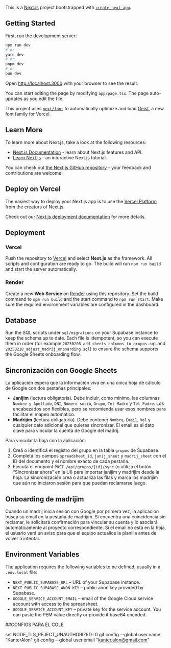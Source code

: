 This is a [Next.js](https://nextjs.org) project bootstrapped with [`create-next-app`](https://nextjs.org/docs/app/api-reference/cli/create-next-app).

## Getting Started

First, run the development server:

```bash
npm run dev
# or
yarn dev
# or
pnpm dev
# or
bun dev
```

Open [http://localhost:3000](http://localhost:3000) with your browser to see the result.

You can start editing the page by modifying `app/page.tsx`. The page auto-updates as you edit the file.

This project uses [`next/font`](https://nextjs.org/docs/app/building-your-application/optimizing/fonts) to automatically optimize and load [Geist](https://vercel.com/font), a new font family for Vercel.

## Learn More

To learn more about Next.js, take a look at the following resources:

- [Next.js Documentation](https://nextjs.org/docs) - learn about Next.js features and API.
- [Learn Next.js](https://nextjs.org/learn) - an interactive Next.js tutorial.

You can check out [the Next.js GitHub repository](https://github.com/vercel/next.js) - your feedback and contributions are welcome!

## Deploy on Vercel

The easiest way to deploy your Next.js app is to use the [Vercel Platform](https://vercel.com/new?utm_medium=default-template&filter=next.js&utm_source=create-next-app&utm_campaign=create-next-app-readme) from the creators of Next.js.

Check out our [Next.js deployment documentation](https://nextjs.org/docs/app/building-your-application/deploying) for more details.

## Deployment

### Vercel

Push the repository to [Vercel](https://vercel.com) and select **Next.js** as the framework. All scripts and configuration are ready to go. The build will run `npm run build` and start the server automatically.

### Render

Create a new **Web Service** on [Render](https://render.com) using this repository. Set the build command to `npm run build` and the start command to `npm run start`. Make sure the required environment variables are configured in the dashboard.

## Database

Run the SQL scripts under `sql/migrations` on your Supabase instance to keep the schema up to date. Each file is idempotent, so you can execute them in order (for example `20250208_add_sheets_columns_to_grupos.sql` and `20250218_adjust_madrij_onboarding.sql`) to ensure the schema supports the Google Sheets onboarding flow.

## Sincronización con Google Sheets

La aplicación espera que la información viva en una única hoja de cálculo de Google con dos pestañas principales:

- **Janijim** (lectura obligatoria). Debe incluir, como mínimo, las columnas `Nombre y Apellido`, `DNI`, `Número socio`, `Grupo`, `Tel Madre` y `Tel Padre`. Los encabezados son flexibles, pero se recomienda usar esos nombres para facilitar el mapeo automático.
- **Madrijim** (lectura obligatoria). Debe contener `Nombre`, `Email`, `Rol` y cualquier dato adicional que quieras sincronizar. El email es el dato clave para vincular la cuenta de Google del madrij.

Para vincular la hoja con la aplicación:

1. Creá o identificá el registro del grupo en la tabla `grupos` de Supabase.
2. Completá los campos `spreadsheet_id`, `janij_sheet` y `madrij_sheet` con el ID del documento y el nombre exacto de cada pestaña.
3. Ejecutá el endpoint `POST /api/grupos/{id}/sync` (o utilizá el botón “Sincronizar ahora” en la UI) para importar janijim y madrijim desde la hoja. La sincronización crea o actualiza las filas y marca los madrijim que aún no iniciaron sesión para que puedan reclamarse luego.

## Onboarding de madrijim

Cuando un madrij inicia sesión con Google por primera vez, la aplicación busca su email en la pestaña de madrijim. Si encuentra una coincidencia sin reclamar, le solicitará confirmación para vincular su cuenta y lo asociará automáticamente al proyecto correspondiente. Si el email no está en la hoja, el usuario verá un aviso para que el equipo actualice la planilla antes de volver a intentar.

## Environment Variables

The application requires the following variables to be defined, usually in a
`.env.local` file:

- `NEXT_PUBLIC_SUPABASE_URL` – URL of your Supabase instance.
- `NEXT_PUBLIC_SUPABASE_ANON_KEY` – public anon key provided by Supabase.
- `GOOGLE_SERVICE_ACCOUNT_EMAIL` – email of the Google Cloud service account with access to the spreadsheet.
- `GOOGLE_SERVICE_ACCOUNT_KEY` – private key for the service account. You can paste the PEM value directly or provide it base64 encoded.



##CONFIGS PARA EL COLE

set NODE_TLS_REJECT_UNAUTHORIZED=0
git config --global user.name "KanterAlon"
git config --global user.email "kanter.alon@gmail.com"
